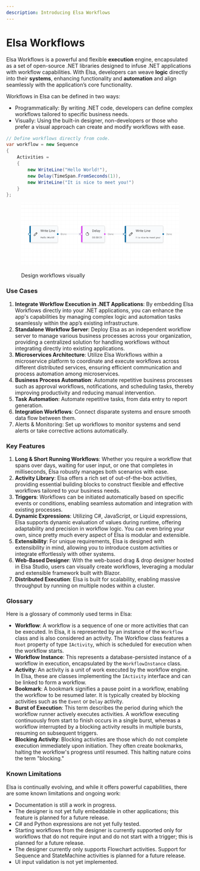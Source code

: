 ```yaml
---
description: Introducing Elsa Workflows
---
```


# Elsa Workflows

Elsa Workflows is a powerful and flexible **execution** engine, encapsulated as a set of open-source .NET libraries designed to infuse .NET applications with workflow capabilities. With Elsa, developers can weave **logic** directly into their **systems**, enhancing functionality and **automation** and align seamlessly with the application’s core functionality.

Workflows in Elsa can be defined in two ways:

* Programmatically: By writing .NET code, developers can define complex workflows tailored to specific business needs.
* Visually: Using the built-in designer, non-developers or those who prefer a visual approach can create and modify workflows with ease.

```csharp
// Define workflows directly from code.
var workflow = new Sequence
{
    Activities =
    {
        new WriteLine("Hello World!"),
        new Delay(TimeSpan.FromSeconds(1)),
        new WriteLine("It is nice to meet you!")
    }
};
```

<figure><img src=".gitbook/assets/hello-world-designer.png" alt=""><figcaption><p>Design workflows visually</p></figcaption></figure>

### Use Cases

1. **Integrate Workflow Execution in .NET Applications**: By embedding Elsa Workflows directly into your .NET applications, you can enhance the app's capabilities by managing complex logic and automation tasks seamlessly within the app’s existing infrastructure.
2. **Standalone Workflow Server**: Deploy Elsa as an independent workflow server to manage various business processes across your organization, providing a centralized solution for handling workflows without integrating directly into existing applications.
3. **Microservices Architecture**: Utilize Elsa Workflows within a microservice platform to coordinate and execute workflows across different distributed services, ensuring efficient communication and process automation among microservices.
4. **Business Process Automation**: Automate repetitive business processes such as approval workflows, notifications, and scheduling tasks, thereby improving productivity and reducing manual intervention.
5. **Task Automation**: Automate repetitive tasks, from data entry to report generation.
6. **Integration Workflows**: Connect disparate systems and ensure smooth data flow between them.
7. Alerts & Monitoring: Set up workflows to monitor systems and send alerts or take corrective actions automatically.

### Key Features

1. **Long & Short Running Workflows**: Whether you require a workflow that spans over days, waiting for user input, or one that completes in milliseconds, Elsa robustly manages both scenarios with ease.
2. **Activity Library**: Elsa offers a rich set of out-of-the-box activities, providing essential building blocks to construct flexible and effective workflows tailored to your business needs.
3. **Triggers**: Workflows can be initiated automatically based on specific events or conditions, enabling seamless automation and integration with existing processes.
4. **Dynamic Expressions**: Utilizing C#, JavaScript, or Liquid expressions, Elsa supports dynamic evaluation of values during runtime, offering adaptability and precision in workflow logic. You can even bring your own, since pretty much every aspect of Elsa is modular and extensible.
5. **Extensibility**: For unique requirements, Elsa is designed with extensibility in mind, allowing you to introduce custom activities or integrate effortlessly with other systems.
6. **Web-Based Designer**: With the web-based drag & drop designer hosted in Elsa Studio, users can visually create workflows, leveraging a modular and extensible framework built with Blazor.
7. **Distributed Execution**: Elsa is built for scalability, enabling massive throughput by running on multiple nodes within a cluster.

### Glossary

Here is a glossary of commonly used terms in Elsa:

* **Workflow**: A workflow is a sequence of one or more activities that can be executed. In Elsa, it is represented by an instance of the `Workflow` class and is also considered an activity. The Workflow class features a `Root` property of type `IActivity`, which is scheduled for execution when the workflow starts.
* **Workflow Instance**: This represents a database-persisted instance of a workflow in execution, encapsulated by the `WorkflowInstance` class.
* **Activity**: An activity is a unit of work executed by the workflow engine. In Elsa, these are classes implementing the `IActivity` interface and can be linked to form a workflow.
* **Bookmark**: A bookmark signifies a pause point in a workflow, enabling the workflow to be resumed later. It is typically created by blocking activities such as the `Event` or `Delay` activity.
* **Burst of Execution**: This term describes the period during which the workflow runner actively executes activities. A workflow executing continuously from start to finish occurs in a single burst, whereas a workflow interrupted by a blocking activity results in multiple bursts, resuming on subsequent triggers.
* **Blocking Activity**: Blocking activities are those which do not complete execution immediately upon initiation. They often create bookmarks, halting the workflow's progress until resumed. This halting nature coins the term "blocking."

### Known Limitations

Elsa is continually evolving, and while it offers powerful capabilities, there are some known limitations and ongoing work:

* Documentation is still a work in progress.
* The designer is not yet fully embeddable in other applications; this feature is planned for a future release.
* C# and Python expressions are not yet fully tested.
* Starting workflows from the designer is currently supported only for workflows that do not require input and do not start with a trigger; this is planned for a future release.
* The designer currently only supports Flowchart activities. Support for Sequence and StateMachine activities is planned for a future release.
* UI input validation is not yet implemented.

